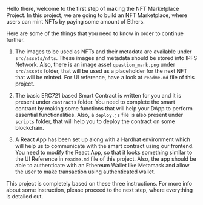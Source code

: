 Hello there, welcome to the first step of making the NFT Marketplace Project. In this project, we are going to build an NFT Marketplace, where users can mint NFTs by paying some amount of Ethers. 

Here are some of the things that you need to know in order to continue further.

1. The images to be used as NFTs and their metadata are available under `src/assets/nfts`. These images and metadata should be stored into IPFS Network. Also, there is an image asset `question_mark.png` under `src/assets` folder, that will be used as a placeholder for the next NFT that will be minted. For UI reference, have a look at `readme.md` file of this project.

2. The basic ERC721 based Smart Contract is written for you and it is present under `contracts` folder. You need to complete the smart contract by making some functions that will help your DApp to perform essential functionalities. Also, a `deploy.js` file is also present under `scripts` folder, that will help you to deploy the contract on some blockchain.

3. A React App has been set up along with a Hardhat environment which will help us to communicate with the smart contract using our frontend. You need to modify the React App, so that it looks something similar to the UI Reference in `readme.md` file of this project. Also, the app should be able to authenticate with an Ethereum Wallet like Metamask and allow the user to make transaction using authenticated wallet.

This project is completely based on these three instructions. For more info about some instruction, please proceed to the next step, where everything is detailed out.